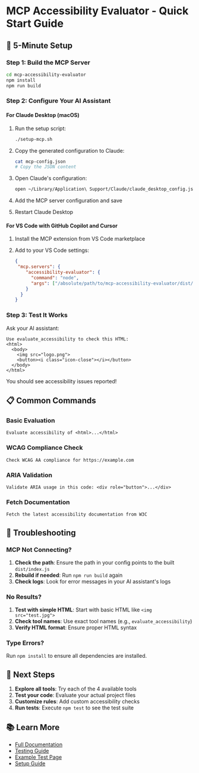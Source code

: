 # MCP Accessibility Evaluator - Quick Start Guide

## 🚀 5-Minute Setup

### Step 1: Build the MCP Server

```bash
cd mcp-accessibility-evaluator
npm install
npm run build
```

### Step 2: Configure Your AI Assistant

#### For Claude Desktop (macOS)

1. Run the setup script:

   ```bash
   ./setup-mcp.sh
   ```

2. Copy the generated configuration to Claude:

   ```bash
   cat mcp-config.json
   # Copy the JSON content
   ```

3. Open Claude's configuration:

   ```bash
   open ~/Library/Application\ Support/Claude/claude_desktop_config.json
   ```

4. Add the MCP server configuration and save

5. Restart Claude Desktop

#### For VS Code with GitHub Copilot and Cursor

1. Install the MCP extension from VS Code marketplace

2. Add to your VS Code settings:
   ```json
   {
    "mcp.servers": {
       "accessibility-evaluator": {
         "command": "node",
         "args": ["/absolute/path/to/mcp-accessibility-evaluator/dist/index.js"]
       }
     }
   }
   ```

### Step 3: Test It Works

Ask your AI assistant:

```
Use evaluate_accessibility to check this HTML:
<html>
  <body>
    <img src="logo.png">
    <button><i class="icon-close"></i></button>
  </body>
</html>
```

You should see accessibility issues reported!

## 📋 Common Commands

### Basic Evaluation

```
Evaluate accessibility of <html>...</html>
```

### WCAG Compliance Check

```
Check WCAG AA compliance for https://example.com
```

### ARIA Validation

```
Validate ARIA usage in this code: <div role="button">...</div>
```

### Fetch Documentation

```
Fetch the latest accessibility documentation from W3C
```

## 🔧 Troubleshooting

### MCP Not Connecting?

1. **Check the path**: Ensure the path in your config points to the built `dist/index.js`
2. **Rebuild if needed**: Run `npm run build` again
3. **Check logs**: Look for error messages in your AI assistant's logs

### No Results?

1. **Test with simple HTML**: Start with basic HTML like `<img src="test.jpg">`
2. **Check tool names**: Use exact tool names (e.g., `evaluate_accessibility`)
3. **Verify HTML format**: Ensure proper HTML syntax

### Type Errors?

Run `npm install` to ensure all dependencies are installed.

## 🎯 Next Steps

1. **Explore all tools**: Try each of the 4 available tools
2. **Test your code**: Evaluate your actual project files
3. **Customize rules**: Add custom accessibility checks
4. **Run tests**: Execute `npm test` to see the test suite

## 📚 Learn More

- [Full Documentation](./README.md)
- [Testing Guide](./TESTING.md)
- [Example Test Page](./examples/test-page.html)
- [Setup Guide](../COPILOT_SETUP.md)
